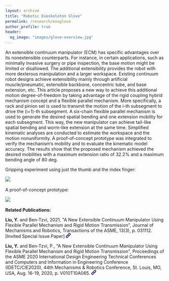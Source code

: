 ```yaml
---
layout: archive
title: "Robotic Exoskeleton Glove"
permalink: /research/exoglove
author_profile: true
header:
  og_image: "images/glove-overview.jpg"
---
```


An extensible continuum manipulator (ECM) has specific advantages over its nonextensible counterparts. For instance, in certain applications, such as minimally invasive surgery or pipe inspection, the base motion might be limited or disallowed. The additional extensibility provides the robot with more dexterous manipulation and a larger workspace. Existing continuum robot designs achieve extensibility mainly through artificial muscle/pneumatic, extensible backbone, concentric tube, and base extension, etc. This article proposes a new way to achieve this additional motion degree-of-freedom by taking advantage of the rigid coupling hybrid mechanism concept and a flexible parallel mechanism. More specifically, a rack and pinion set is used to transmit the motion of the i-th subsegment to drive the (i+1)-th subsegment. A six-chain flexible parallel mechanism is used to generate the desired spatial bending and one extension mobility for each subsegment. This way, the new manipulator can achieve tail-like spatial bending and worm-like extension at the same time. Simplified kinematic analyses are conducted to estimate the workspace and the motion nonuniformity. A proof-of-concept prototype was integrated to verify the mechanism’s mobility and to evaluate the kinematic model accuracy. The results show that the proposed mechanism achieved the desired mobilities with a maximum extension ratio of 32.2% and a maximum bending angle of 80 deg.

Gripping experiment using just the thumb and the index finger: 

<img style="height:300px;" src="/images/glove480small.gif"/>

A proof-of-concept prototype:

<img style="height:230px;" src="/images/glove-overview.jpg"/>

**Related Publications:**

**Liu, Y.** and Ben-Tzvi, 2021, "A New Extensible Continuum Manipulator Using Flexible Parallel Mechanism and Rigid Motion Transmission", Journal of Mechanisms and Robotics, Transactions of the ASME, 13(3), p. 031112. [Invited Special Issue Paper]  [<img style="height:15px;" src="/images/link.png"/>](https://asmedigitalcollection.asme.org/mechanismsrobotics/article/13/3/031014/1098038/A-New-Extensible-Continuum-Manipulator-Using)

**Liu, Y.** and Ben-Tzvi, P., "A New Extensible Continuum Manipulator Using Flexible Parallel Mechanism and Rigid Motion Transmission", Proceedings of the ASME 2020 International Design Engineering Technical Conferences and Computers and Information in Engineering Conference (IDETC/CIE2020), 44th Mechanisms & Robotics Conference, St. Louis, MO, USA, Aug. 16-19, 2020, p. V010T10A065.  [<img style="height:15px;" src="/images/link.png"/>](https://asmedigitalcollection.asme.org/IDETC-CIE/proceedings-abstract/IDETC-CIE2020/1090138)

